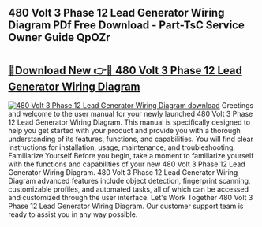 ## 480 Volt 3 Phase 12 Lead Generator Wiring Diagram PDf Free Download - Part-TsC Service Owner Guide QpOZr

# <h2><a href="http://dfu7fki.blite.top/?on=480+Volt+3+Phase+12+Lead+Generator+Wiring+Diagram">🔗Download New 👉🔴 480 Volt 3 Phase 12 Lead Generator Wiring Diagram</a></h2>

[![480 Volt 3 Phase 12 Lead Generator Wiring Diagram download](https://i.imgur.com/lujVjoI.png)](http://dfu7fki.blite.top/?on=480+Volt+3+Phase+12+Lead+Generator+Wiring+Diagram)
Greetings and welcome to the user manual for your newly launched 480 Volt 3 Phase 12 Lead Generator Wiring Diagram. This manual is specifically designed to help you get started with your product and provide you with a thorough understanding of its features, functions, and capabilities. You will find clear instructions for installation, usage, maintenance, and troubleshooting. Familiarize Yourself Before you begin, take a moment to familiarize yourself with the functions and capabilities of your new 480 Volt 3 Phase 12 Lead Generator Wiring Diagram. 480 Volt 3 Phase 12 Lead Generator Wiring Diagram advanced features include object detection, fingerprint scanning, customizable profiles, and automated tasks, all of which can be accessed and customized through the user interface. Let's Work Together 480 Volt 3 Phase 12 Lead Generator Wiring Diagram. Our customer support team is ready to assist you in any way possible.
